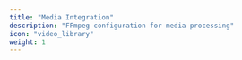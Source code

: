 ```yaml
---
title: "Media Integration"
description: "FFmpeg configuration for media processing"
icon: "video_library"
weight: 1
---
```


